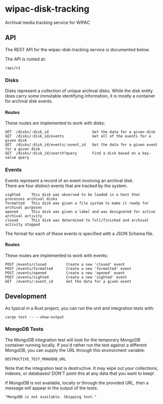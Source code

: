 # wipac-disk-tracking
Archival media tracking service for WIPAC

## API
The REST API for the wipac-disk-tracking service is documented below.

The API is rooted at:

    /api/v1

### Disks
Disks represent a collection of unique archival disks. While the disk
entity does carry some immutable identifying information, it is mostly
a container for archival disk events.

#### Routes
These routes are implemented to work with disks:

    GET  /disks/:disk_id                    Get the data for a given disk
    GET  /disks/:disk_id/events             Get all of the events for a given disk
    GET  /disks/:disk_id/events/:event_id   Get the data for a given event for a given disk
    GET  /disks/:disk_id/search?query       Find a disk based on a key-value query

### Events
Events represent a record of an event involving an archival disk.  
There are four distinct events that are tracked by the system.

    sighted     This disk was observed to be loaded in a host that processes archival disks
    formatted   This disk was given a file system to make it ready for archival purposes
    opened      This disk was given a label and was designated for active archival activity
    closed      This disk was determined to full/finished and archival activity stopped

The format for each of these events is specified with a JSON Schema file.

#### Routes
These routes are implemented to work with events:

    POST /events/closed         Create a new 'closed' event
    POST /events/formatted      Create a new 'formatted' event
    POST /events/opened         Create a new 'opened' event
    POST /events/sighted        Create a new 'sighted' event
    GET  /events/:event_id      Get the data for a given event

## Development
As typical in a Rust project, you can run the unit and integration tests with:

    cargo test -- --show-output

### MongoDB Tests
The MongoDB integration test will look for the temporary MongoDB container
running locally. If you'd rather run the test against a different MongoDB,
you can supply the URL through this environment variable:

    DESTRUCTIVE_TEST_MONGODB_URL

Note that the integration test is destructive. It may wipe out your collections,
indexes, or databases! DON'T point this at any data that you want to keep!

If MongoDB is not available, locally or through the provided URL, then a
message will appear in the output of the tests:

    "MongoDB is not available. Skipping test."
